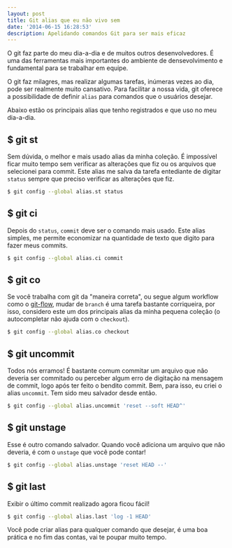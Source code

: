 ```yaml
---
layout: post
title: Git alias que eu não vivo sem
date: '2014-06-15 16:28:53'
description: Apelidando comandos Git para ser mais eficaz
---
```


O git faz parte do meu dia-a-dia e de muitos outros desenvolvedores. É uma das ferramentas mais importantes do ambiente de densevolvimento e fundamental para se trabalhar em equipe.

O git faz milagres, mas realizar algumas tarefas, inúmeras vezes ao dia, pode ser realmente muito cansativo. Para facilitar a nossa vida, git oferece a possibilidade de definir `alias` para comandos que o usuários desejar.

Abaixo estão os principais alias que tenho registrados e que uso no meu dia-a-dia.

## $ git  st
Sem dúvida, o melhor e mais usado alias da minha coleção. É impossível ficar muito tempo sem verificar as alterações que fiz ou os arquivos que selecionei para commit. Este alias me salva da tarefa entediante de digitar `status` sempre que preciso verificar as alterações que fiz.

```sh
$ git config --global alias.st status
```

## $ git ci
Depois do `status`, `commit` deve ser o comando mais usado. Este alias simples, me permite economizar na quantidade de texto que digito para fazer meus commits.

```sh
$ git config --global alias.ci commit
```

## $ git co
Se você trabalha com git da "maneira correta", ou segue algum workflow como o [git-flow](http://nvie.com/posts/a-successful-git-branching-model/), mudar de `branch` é uma tarefa bastante corriqueira, por isso, considero este um dos principais alias da minha pequena coleção (o autocompletar não ajuda com o `checkout`).

```sh
$ git config --global alias.co checkout
```

## $ git uncommit
Todos nós erramos! É bastante comum commitar um arquivo que não deveria ser commitado ou perceber algum erro de digitação na mensagem de commit, logo após ter feito o bendito commit. Bem, para isso, eu criei o alias `uncommit`. Tem sido meu salvador desde então.

```sh
$ git config --global alias.uncommit 'reset --soft HEAD^'
```

## $ git unstage
Esse é outro comando salvador. Quando você adiciona um arquivo que não deveria, é com o `unstage` que você pode contar!

```sh
$ git config --global alias.unstage 'reset HEAD --'
```

## $ git last
Exibir o último commit realizado agora ficou fácil!

```sh
$ git config --global alias.last 'log -1 HEAD'
```

Você pode criar alias para qualquer comando que desejar, é uma boa prática e no fim das contas, vai te poupar muito tempo.
